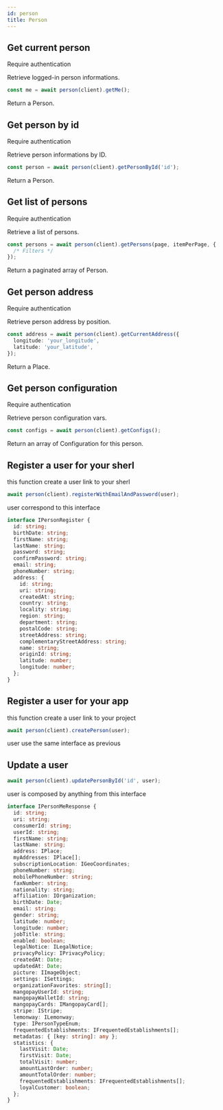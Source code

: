```yaml
---
id: person
title: Person
---
```


## Get current person

<span class="badge badge--warning">Require authentication</span>

Retrieve logged-in person informations.

```ts
const me = await person(client).getMe();
```

Return a Person.

## Get person by id

<span class="badge badge--warning">Require authentication</span>

Retrieve person informations by ID.

```ts
const person = await person(client).getPersonById('id');
```

Return a Person.

## Get list of persons

<span class="badge badge--warning">Require authentication</span>

Retrieve a list of persons.

```ts
const persons = await person(client).getPersons(page, itemPerPage, {
  /* Filters */
});
```

Return a paginated array of Person.

## Get person address

<span class="badge badge--warning">Require authentication</span>

Retrieve person address by position.

```ts
const address = await person(client).getCurrentAddress({
  longitude: 'your_longitude',
  latitude: 'your_latitude',
});
```

Return a Place.

## Get person configuration

<span class="badge badge--warning">Require authentication</span>

Retrieve person configuration vars.

```ts
const configs = await person(client).getConfigs();
```

Return an array of Configuration for this person.

## Register a user for your sherl
this function create a user link to your sherl

```ts
await person(client).registerWithEmailAndPassword(user);
```
user correspond to this interface 
```ts
interface IPersonRegister {
  id: string;
  birthDate: string;
  firstName: string;
  lastName: string;
  password: string;
  confirmPassword: string;
  email: string;
  phoneNumber: string;
  address: {
    id: string;
    uri: string;
    createdAt: string;
    country: string;
    locality: string;
    region: string;
    department: string;
    postalCode: string;
    streetAddress: string;
    complementaryStreetAddress: string;
    name: string;
    originId: string;
    latitude: number;
    longitude: number;
  };
}
```
## Register a user for your app
this function create a user link to your project

```ts
await person(client).createPerson(user);
```
user use the same interface as previous

## Update a user
```ts
await person(client).updatePersonById('id', user);
```
user is composed by anything from this interface

```ts
interface IPersonMeResponse {
  id: string;
  uri: string;
  consumerId: string;
  userId: string;
  firstName: string;
  lastName: string;
  address: IPlace;
  myAddresses: IPlace[];
  subscriptionLocation: IGeoCoordinates;
  phoneNumber: string;
  mobilePhoneNumber: string;
  faxNumber: string;
  nationality: string;
  affiliation: IOrganization;
  birthDate: Date;
  email: string;
  gender: string;
  latitude: number;
  longitude: number;
  jobTitle: string;
  enabled: boolean;
  legalNotice: ILegalNotice;
  privacyPolicy: IPrivacyPolicy;
  createdAt: Date;
  updatedAt: Date;
  picture: IImageObject;
  settings: ISettings;
  organizationFavorites: string[];
  mangopayUserId: string;
  mangopayWalletId: string;
  mangopayCards: IMangopayCard[];
  stripe: IStripe;
  lemonway: ILemonway;
  type: IPersonTypeEnum;
  frequentedEstablishments: IFrequentedEstablishments[];
  metadatas: { [key: string]: any };
  statistics: {
    lastVisit: Date;
    firstVisit: Date;
    totalVisit: number;
    amountLastOrder: number;
    amountTotalOrder: number;
    frequentedEstablishments: IFrequentedEstablishments[];
    loyalCustomer: boolean;
  };
}
```